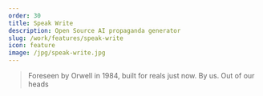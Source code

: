 ```yaml
---
order: 30
title: Speak Write
description: Open Source AI propaganda generator
slug: /work/features/speak-write
icon: feature
image: /jpg/speak-write.jpg
---
```

> Foreseen by Orwell in 1984, built for reals just now. By us. Out of our heads


